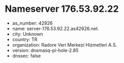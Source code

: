 # Nameserver 176.53.92.22

* as_number: 42926
* name: server-176.53.92.22.as42926.net.
* city: Unknown
* country: TR
* organization: Radore Veri Merkezi Hizmetleri A.S.
* version: dnsmasq-pi-hole-2.85
* dnssec: false
